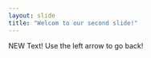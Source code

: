 ```yaml
---
layout: slide
title: "Welcom to our second slide!"
---
```

NEW Text!
Use the left arrow to go back!
